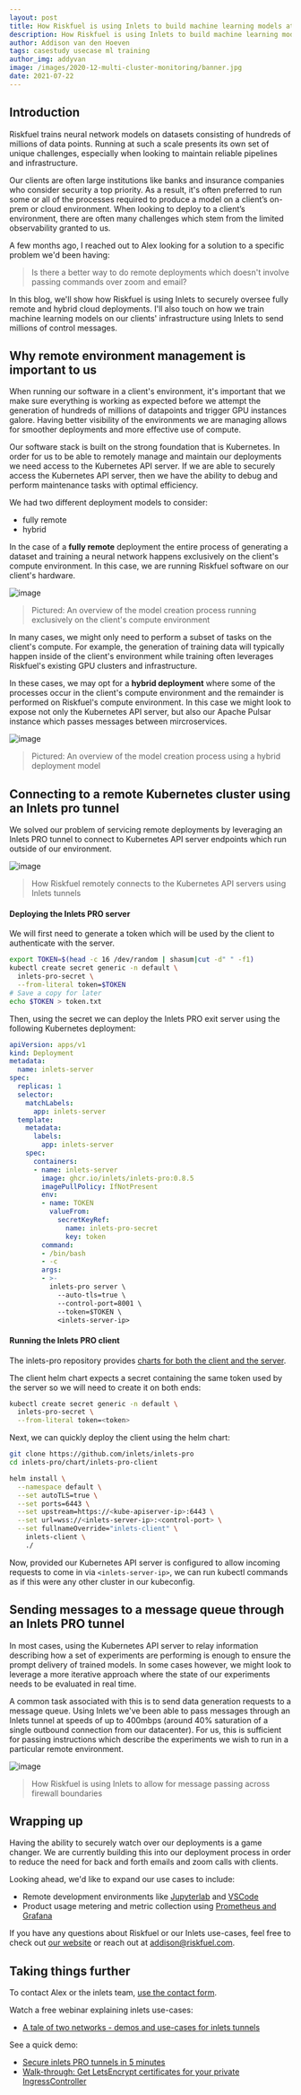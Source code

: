 ```yaml
---
layout: post
title: How Riskfuel is using Inlets to build machine learning models at scale
description: How Riskfuel is using Inlets to build machine learning models at scale through remote deployments
author: Addison van den Hoeven
tags: casestudy usecase ml training
author_img: addyvan
image: /images/2020-12-multi-cluster-monitoring/banner.jpg
date: 2021-07-22
---
```


## Introduction

Riskfuel trains neural network models on datasets consisting of hundreds of millions of data points. Running at such a scale presents its own set of unique challenges, especially when looking to maintain reliable pipelines and infrastructure. 

Our clients are often large institutions like banks and insurance companies who consider security a top priority. As a result, it's often preferred to run some or all of the processes required to produce a model on a client’s on-prem or cloud environment. When looking to deploy to a client’s environment, there are often many challenges which stem from the limited observability granted to us. 

A few months ago, I reached out to Alex looking for a solution to a specific problem we'd been having: 

> Is there a better way to do remote deployments which doesn't involve passing commands over zoom and email?


In this blog, we'll show how Riskfuel is using Inlets to securely oversee fully remote and hybrid cloud deployments. I'll also touch on how we train machine learning models on our clients' infrastructure using Inlets to send millions of control messages.

## Why remote environment management is important to us

When running our software in a client's environment, it's important that we make sure everything is working as expected before we attempt the generation of hundreds of millions of datapoints and trigger GPU instances galore. Having better visibility of the environments we are managing allows for smoother deployments and more effective use of compute. 

Our software stack is built on the strong foundation that is Kubernetes. In order for us to be able to remotely manage and maintain our deployments we need access to the Kubernetes API server. If we are able to securely access the Kubernetes API server, then we have the ability to debug and perform maintenance tasks with optimal efficiency.

We had two different deployment models to consider:
* fully remote
* hybrid

In the case of a **fully remote** deployment the entire process of generating a dataset and training a neural network happens exclusively on the client's compute environment. In this case, we are running Riskfuel software on our client's hardware.

![image](https://user-images.githubusercontent.com/24901494/118300237-b4c4b980-b4af-11eb-8e60-06f57697754e.png)
> Pictured: An overview of the model creation process running exclusively on the client's compute environment

In many cases, we might only need to perform a subset of tasks on the client's compute. For example, the generation of training data will typically happen inside of the client's environment while training often leverages Riskfuel's existing GPU clusters and infrastructure.

In these cases, we may opt for a **hybrid deployment** where some of the processes occur in the client's compute environment and the remainder is performed on Riskfuel's compute environment. In this case we might look to expose not only the Kubernetes API server, but also our Apache Pulsar instance which passes messages between mircroservices.

![image](https://user-images.githubusercontent.com/24901494/118129801-a0f35780-b3ca-11eb-9255-855de7046a41.png)
> Pictured: An overview of the model creation process using a hybrid deployment model

## Connecting to a remote Kubernetes cluster using an Inlets pro tunnel

We solved our problem of servicing remote deployments by leveraging an Inlets PRO tunnel to connect to Kubernetes API server endpoints which run outside of our environment.

![image](https://user-images.githubusercontent.com/24901494/118299428-bcd02980-b4ae-11eb-8483-dfb476032a2a.png)
> How Riskfuel remotely connects to the Kubernetes API servers using Inlets tunnels

#### Deploying the Inlets PRO server

We will first need to generate a token which will be used by the client to authenticate with the server. 
```bash
export TOKEN=$(head -c 16 /dev/random | shasum|cut -d" " -f1)
kubectl create secret generic -n default \
  inlets-pro-secret \
  --from-literal token=$TOKEN
# Save a copy for later
echo $TOKEN > token.txt
```

Then, using the secret we can deploy the Inlets PRO exit server using the following Kubernetes deployment: 
```yaml
apiVersion: apps/v1
kind: Deployment
metadata:
  name: inlets-server
spec:
  replicas: 1
  selector:
    matchLabels:
      app: inlets-server
  template:
    metadata:
      labels:
        app: inlets-server
    spec:
      containers:
      - name: inlets-server
        image: ghcr.io/inlets/inlets-pro:0.8.5
        imagePullPolicy: IfNotPresent
        env:
        - name: TOKEN
          valueFrom:
            secretKeyRef:
              name: inlets-pro-secret
              key: token
        command:
        - /bin/bash
        - -c
        args:
        - >-
          inlets-pro server \
            --auto-tls=true \
            --control-port=8001 \
            --token=$TOKEN \
            <inlets-server-ip>
```

#### Running the Inlets PRO client

The inlets-pro repository provides [charts for both the client and the server](https://github.com/inlets/inlets-pro/tree/master/chart). 

The client helm chart expects a secret containing the same token used by the server so we will need to create it on both ends:
```bash
kubectl create secret generic -n default \
  inlets-pro-secret \
  --from-literal token=<token>
```

Next, we can quickly deploy the client using the helm chart:
```bash
git clone https://github.com/inlets/inlets-pro
cd inlets-pro/chart/inlets-pro-client

helm install \
  --namespace default \
  --set autoTLS=true \
  --set ports=6443 \
  --set upstream=https://<kube-apiserver-ip>:6443 \
  --set url=wss://<inlets-server-ip>:<control-port> \
  --set fullnameOverride="inlets-client" \
    inlets-client \
    ./ 
```

Now, provided our Kubernetes API server is configured to allow incoming requests to come in via `<inlets-server-ip>`, we can run kubectl commands as if this were any other cluster in our kubeconfig. 

## Sending messages to a message queue through an Inlets PRO tunnel

In most cases, using the Kubernetes API server to relay information describing how a set of experiments are performing is enough to ensure the prompt delivery of trained models. In some cases however, we might look to leverage a more iterative approach where the state of our experiments needs to be evaluated in real time. 

A common task associated with this is to send data generation requests to a message queue. Using Inlets we've been able to pass messages through an Inlets tunnel at speeds of up to 400mbps (around 40% saturation of a single outbound connection from our datacenter). For us, this is sufficient for passing instructions which describe the experiments we wish to run in a particular remote environment.

![image](https://user-images.githubusercontent.com/24901494/118302070-c7d88900-b4b1-11eb-8eed-ac3496ca658a.png)
> How Riskfuel is using Inlets to allow for message passing across firewall boundaries

## Wrapping up

Having the ability to securely watch over our deployments is a game changer. We are currently building this into our deployment process in order to reduce the need for back and forth emails and zoom calls with clients. 

Looking ahead, we'd like to expand our use cases to include:
* Remote development environments like [Jupyterlab](https://jupyter.org/) and [VSCode](https://code.visualstudio.com/)
* Product usage metering and metric collection using [Prometheus and Grafana](https://inlets.dev/blog/2020/12/15/multi-cluster-monitoring.html)

If you have any questions about Riskfuel or our Inlets use-cases, feel free to check out [our website](https://riskfuel.com/) or reach out at [addison@riskfuel.com](mailto:addison@riskfuel.com).


## Taking things further

To contact Alex or the inlets team, [use the contact form](/contact/).

Watch a free webinar explaining inlets use-cases:

* [A tale of two networks - demos and use-cases for inlets tunnels](https://youtu.be/AFMA1xA4zts?t=33)

See a quick demo:
* [Secure inlets PRO tunnels in 5 minutes](https://www.youtube.com/watch?v=yVCGNBqv74c)
* [Walk-through: Get LetsEncrypt certificates for your private IngressController](https://www.youtube.com/watch?v=4wFSdNW-p4Q)
